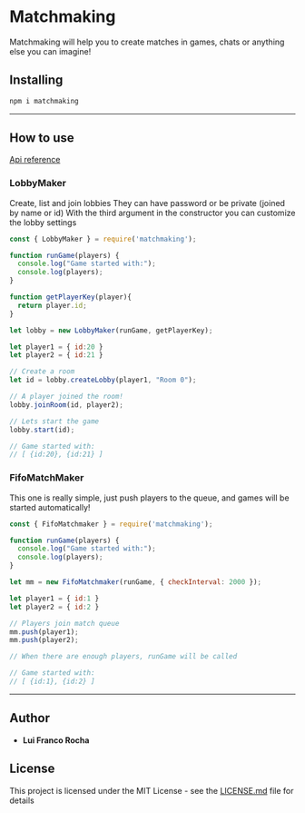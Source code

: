 # Matchmaking

Matchmaking will help you to create matches in games, chats or anything else you can imagine!

## Installing

```bash
npm i matchmaking
```

---

## How to use

[Api reference](https://github.com/Luifr/matchmaking/blob/master/doc/api.md)

### LobbyMaker

Create, list and join lobbies
They can have password or be private (joined by name or id)
With the third argument in the constructor you can customize the lobby settings

```js
const { LobbyMaker } = require('matchmaking');

function runGame(players) {
  console.log("Game started with:");
  console.log(players);
}

function getPlayerKey(player){
  return player.id;
}

let lobby = new LobbyMaker(runGame, getPlayerKey);

let player1 = { id:20 }
let player2 = { id:21 }

// Create a room
let id = lobby.createLobby(player1, "Room 0");

// A player joined the room!
lobby.joinRoom(id, player2);

// Lets start the game
lobby.start(id);

// Game started with:
// [ {id:20}, {id:21} ]

```

### FifoMatchMaker

This one is really simple, just push players to the queue, and games will be started automatically!

```js
const { FifoMatchmaker } = require('matchmaking');

function runGame(players) {
  console.log("Game started with:");
  console.log(players);
}

let mm = new FifoMatchmaker(runGame, { checkInterval: 2000 });

let player1 = { id:1 }
let player2 = { id:2 }

// Players join match queue
mm.push(player1);
mm.push(player2);

// When there are enough players, runGame will be called

// Game started with:
// [ {id:1}, {id:2} ]

```

---

## Author

* **Lui Franco Rocha**

## License

This project is licensed under the MIT License - see the [LICENSE.md](LICENSE.md) file for details
